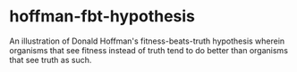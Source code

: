 # hoffman-fbt-hypothesis
An illustration of Donald Hoffman's fitness-beats-truth hypothesis wherein organisms that see fitness instead of truth tend to do better than organisms that see truth as such. 
